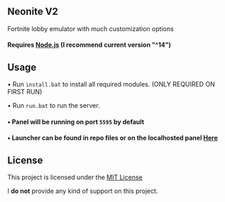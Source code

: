## Neonite V2

Fortnite lobby emulator with much customization options

#### Requires [Node.js](https://nodejs.org/en/download/current/) (I recommend current version "^14")

## Usage
• Run `install.bat` to install all required modules. (ONLY REQUIRED ON FIRST RUN)

• Run `run.bat` to run the server.

#### • Panel will be running on port `5595` by default
#### • Launcher can be found in repo files or on the localhosted panel [Here](http://127.0.0.1:5595/launcher.zip)

## License

This project is licensed under the [MIT License](https://opensource.org/licenses/MIT)

I __do not__ provide any kind of support on this project.
